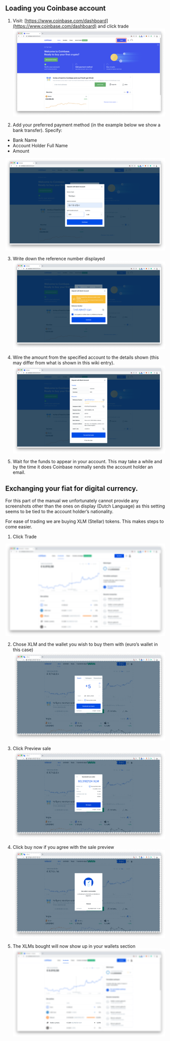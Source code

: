 ## Loading you Coinbase account

1. Visit: [https://www.coinbase.com/dashboard](https://www.coinbase.com/dashboard) and click trade
![image alt text](img/xlm_solar_tft_manual_image_9.png)

2. Add your preferred payment method (in the example below we show a bank transfer). 
Specify:
- Bank Name
- Account Holder Full Name
- Amount

![image alt text](img/xlm_solar_tft_manual_image_10.png)

3. Write down the reference number displayed 
![image alt text](img/xlm_solar_tft_manual_image_11.png)

4. Wire the amount from the specified account to the details shown (this may differ from what is shown in this wiki entry).![image alt text](img/xlm_solar_tft_manual_image_12.png)

5. Wait for the funds to appear in your account. This may take a while and by the time it does Coinbase normally sends the account holder an email.

## Exchanging your fiat for digital currency.

For this part of the manual we unfortunately cannot provide any screenshots other than the ones on display (Dutch Language) as this setting seems to be tied to the account holder’s nationality.

For ease of trading we are buying XLM (Stellar) tokens. This makes steps to come easier.

1. Click Trade

![image alt text](img/xlm_solar_tft_manual_image_13.png)

2. Chose XLM and the wallet you wish to buy them with (euro’s wallet in this case)
![image alt text](img/xlm_solar_tft_manual_image_14.png)

3. Click Preview sale
![image alt text](img/xlm_solar_tft_manual_image_15.png)

4. Click buy now if you agree with the sale preview
![image alt text](img/xlm_solar_tft_manual_image_16.png)

5. The XLMs bought will now show up in your wallets section
![image alt text](img/xlm_solar_tft_manual_image_17.png)
